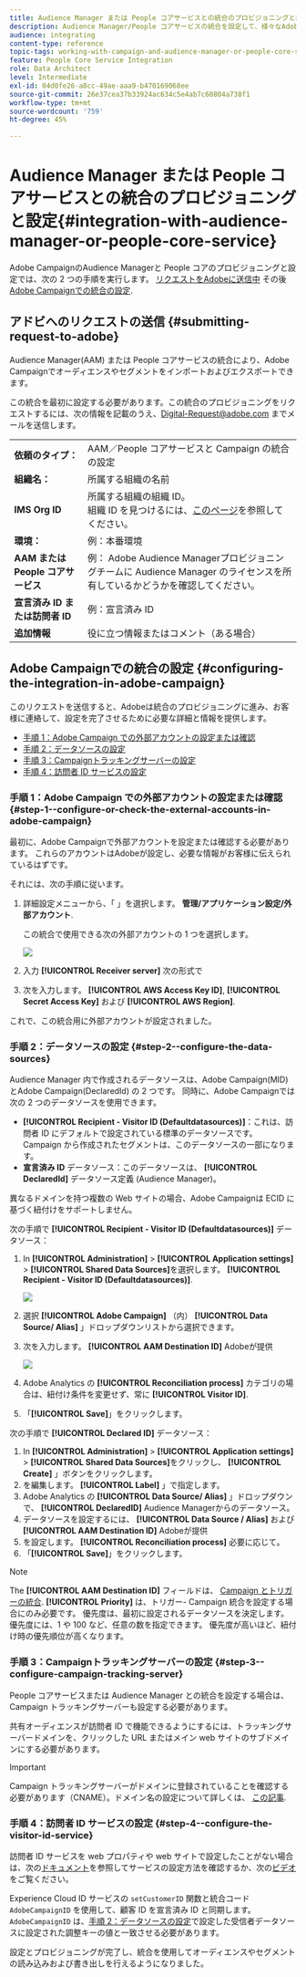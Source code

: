 ```yaml
---
title: Audience Manager または People コアサービスとの統合のプロビジョニングと設定
description: Audience Manager/People コアサービスの統合を設定して、様々なAdobe Experience Cloudソリューションとのオーディエンスやセグメントの共有を開始する方法について説明します。
audience: integrating
content-type: reference
topic-tags: working-with-campaign-and-audience-manager-or-people-core-service
feature: People Core Service Integration
role: Data Architect
level: Intermediate
exl-id: 04d0fe26-a8cc-49ae-aaa9-b470169068ee
source-git-commit: 26e37cea37b33924ac634c5e4ab7c60804a738f1
workflow-type: tm+mt
source-wordcount: '759'
ht-degree: 45%

---
```


# Audience Manager または People コアサービスとの統合のプロビジョニングと設定{#integration-with-audience-manager-or-people-core-service}

Adobe CampaignのAudience Managerと People コアのプロビジョニングと設定では、次の 2 つの手順を実行します。 [リクエストをAdobeに送信中](#submitting-request-to-adobe) その後 [Adobe Campaignでの統合の設定](#configuring-the-integration-in-adobe-campaign).

## アドビへのリクエストの送信 {#submitting-request-to-adobe}

Audience Manager(AAM) または People コアサービスの統合により、Adobe Campaignでオーディエンスやセグメントをインポートおよびエクスポートできます。

この統合を最初に設定する必要があります。この統合のプロビジョニングをリクエストするには、次の情報を記載のうえ、[Digital-Request@adobe.com](mailto:Digital-Request@adobe.com) までメールを送信します。

<table> 
 <tbody> 
  <tr> 
   <td> <strong>依頼のタイプ：</strong><br /> </td> 
   <td> AAM／People コアサービスと Campaign の統合の設定 </td> 
  </tr> 
  <tr> 
   <td> <strong>組織名：</strong><br /> </td> 
   <td> 所属する組織の名前 </td> 
  </tr> 
  <tr> 
   <td> <strong>IMS Org ID</strong><br /> </td> 
   <td> 所属する組織の組織 ID。<br>組織 ID を見つけるには、<a href="https://experienceleague.adobe.com/docs/core-services/interface/administration/organizations.html?lang=ja">このページ</a>を参照してください。</td> 
  </tr> 
  <tr> 
   <td> <strong>環境：</strong><br /> </td> 
   <td> 例：本番環境 </td> 
  </tr> 
  <tr> 
   <td> <strong>AAM または People コアサービス</strong><br /> </td> 
   <td> 例： Adobe Audience Managerプロビジョニングチームに Audience Manager のライセンスを所有しているかどうかを確認してください。</td> 
  </tr> 
  <tr> 
   <td> <strong>宣言済み ID または訪問者 ID</strong><br /> </td> 
   <td> 例：宣言済み ID </td> 
  </tr> 
  <tr> 
   <td> <strong>追加情報</strong><br /> </td> 
   <td> 役に立つ情報またはコメント（ある場合） </td> 
  </tr> 
 </tbody> 
</table>

## Adobe Campaignでの統合の設定 {#configuring-the-integration-in-adobe-campaign}

このリクエストを送信すると、Adobeは統合のプロビジョニングに進み、お客様に連絡して、設定を完了させるために必要な詳細と情報を提供します。

* [手順 1：Adobe Campaign での外部アカウントの設定または確認](#step-1--configure-or-check-the-external-accounts-in-adobe-campaign)
* [手順 2：データソースの設定](#step-2--configure-the-data-sources)
* [手順 3：Campaignトラッキングサーバーの設定](#step-3--configure-campaign-tracking-server)
* [手順 4：訪問者 ID サービスの設定](#step-4--configure-the-visitor-id-service)

### 手順 1：Adobe Campaign での外部アカウントの設定または確認 {#step-1--configure-or-check-the-external-accounts-in-adobe-campaign}

最初に、Adobe Campaignで外部アカウントを設定または確認する必要があります。 これらのアカウントはAdobeが設定し、必要な情報がお客様に伝えられているはずです。

それには、次の手順に従います。

1. 詳細設定メニューから、「 」を選択します。 **管理/アプリケーション設定/外部アカウント**.

   この統合で使用できる次の外部アカウントの 1 つを選択します。

   ![](assets/integration_aam_1.png)

1. 入力 **[!UICONTROL Receiver server]** 次の形式で
1. 次を入力します。 **[!UICONTROL AWS Access Key ID]**, **[!UICONTROL Secret Access Key]** および **[!UICONTROL AWS Region]**.

これで、この統合用に外部アカウントが設定されました。

### 手順 2：データソースの設定 {#step-2--configure-the-data-sources}

Audience Manager 内で作成されるデータソースは、Adobe Campaign(MID) とAdobe Campaign(DeclaredId) の 2 つです。 同時に、Adobe Campaignでは次の 2 つのデータソースを使用できます。

* **[!UICONTROL Recipient - Visitor ID (Defaultdatasources)]**：これは、訪問者 ID にデフォルトで設定されている標準のデータソースです。 Campaign から作成されたセグメントは、このデータソースの一部になります。
* **宣言済み ID** データソース：このデータソースは、 **[!UICONTROL DeclaredId]** データソース定義 (Audience Manager)。

異なるドメインを持つ複数の Web サイトの場合、Adobe Campaignは ECID に基づく紐付けをサポートしません。

次の手順で **[!UICONTROL Recipient - Visitor ID (Defaultdatasources)]** データソース：

1. In **[!UICONTROL Administration]** > **[!UICONTROL Application settings]** > **[!UICONTROL Shared Data Sources]**&#x200B;を選択します。 **[!UICONTROL Recipient - Visitor ID (Defaultdatasources)]**.

   ![](assets/integration_aam_2.png)

1. 選択 **[!UICONTROL Adobe Campaign]** （内） **[!UICONTROL Data Source/ Alias]** 」ドロップダウンリストから選択できます。
1. 次を入力します。 **[!UICONTROL AAM Destination ID]** Adobeが提供

   ![](assets/integration_aam_3.png)

1. Adobe Analytics の **[!UICONTROL Reconciliation process]** カテゴリの場合は、紐付け条件を変更せず、常に **[!UICONTROL Visitor ID]**.
1. 「**[!UICONTROL Save]**」をクリックします。

次の手順で **[!UICONTROL Declared ID]** データソース：

1. In **[!UICONTROL Administration]** > **[!UICONTROL Application settings]** > **[!UICONTROL Shared Data Sources]**&#x200B;をクリックし、 **[!UICONTROL Create]** 」ボタンをクリックします。
1. を編集します。 **[!UICONTROL Label]** 」で指定します。
1. Adobe Analytics の **[!UICONTROL Data Source/ Alias]** 」ドロップダウンで、 **[!UICONTROL DeclaredID]** Audience Managerからのデータソース。
1. データソースを設定するには、 **[!UICONTROL Data Source / Alias]** および **[!UICONTROL AAM Destination ID]** Adobeが提供
1. を設定します。 **[!UICONTROL Reconciliation process]** 必要に応じて。
1. 「**[!UICONTROL Save]**」をクリックします。

>[!NOTE]
>
>The **[!UICONTROL AAM Destination ID]** フィールドは、 [Campaign とトリガーの統合](../../integrating/using/configuring-triggers-in-experience-cloud.md). **[!UICONTROL Priority]** は、トリガー- Campaign 統合を設定する場合にのみ必要です。 優先度は、最初に設定されるデータソースを決定します。 優先度には、1 や 100 など、任意の数を指定できます。 優先度が高いほど、紐付け時の優先順位が高くなります。

### 手順 3：Campaignトラッキングサーバーの設定 {#step-3--configure-campaign-tracking-server}

People コアサービスまたは Audience Manager との統合を設定する場合は、Campaign トラッキングサーバーも設定する必要があります。

共有オーディエンスが訪問者 ID で機能できるようにするには、トラッキングサーバードメインを、クリックした URL またはメイン web サイトのサブドメインにする必要があります。

>[!IMPORTANT]
>
> Campaign トラッキングサーバーがドメインに登録されていることを確認する必要があります（CNAME）。ドメイン名の設定について詳しくは、 [この記事](https://helpx.adobe.com/jp/campaign/kb/domain-name-delegation.html).

### 手順 4：訪問者 ID サービスの設定 {#step-4--configure-the-visitor-id-service}

訪問者 ID サービスを web プロパティや web サイトで設定したことがない場合は、次の[ドキュメント](https://experienceleague.adobe.com/docs/id-service/using/implementation/setup-aam-analytics.html?lang=ja)を参照してサービスの設定方法を確認するか、次の[ビデオ](https://helpx.adobe.com/jp/marketing-cloud/how-to/email-marketing.html#step-two)をご覧ください。

Experience Cloud ID サービスの `setCustomerID` 関数と統合コード `AdobeCampaignID` を使用して、顧客 ID を宣言済み ID と同期します。`AdobeCampaignID` は、[手順 2：データソースの設定](#step-2--configure-the-data-sources)で設定した受信者データソースに設定された調整キーの値と一致させる必要があります。

設定とプロビジョニングが完了し、統合を使用してオーディエンスやセグメントの読み込みおよび書き出しを行えるようになりました。
